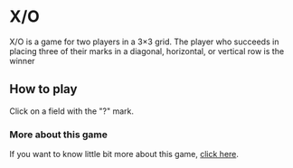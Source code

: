 # X/O

X/O is a game for two players in a 3×3 grid.
The player who succeeds in placing three of their marks in a diagonal, horizontal, or vertical row is the winner

## How to play

Click on a field with the "?" mark.

### More about this game

If you want to know little bit more about this game, [click here](https://en.wikipedia.org/wiki/Tic-tac-toe).
